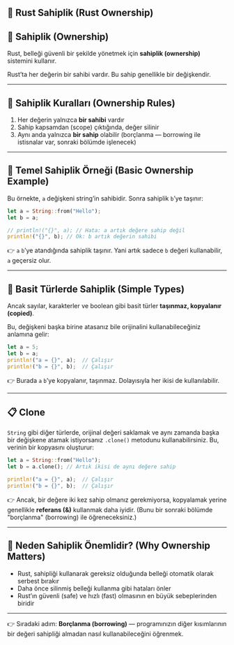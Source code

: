 ## 🧾 Rust Sahiplik (Rust Ownership)

## 📌 Sahiplik (Ownership)

Rust, belleği güvenli bir şekilde yönetmek için **sahiplik (ownership)** sistemini kullanır.

Rust’ta her değerin bir sahibi vardır. Bu sahip genellikle bir değişkendir.

---

## 📜 Sahiplik Kuralları (Ownership Rules)

1. Her değerin yalnızca **bir sahibi** vardır
2. Sahip kapsamdan (scope) çıktığında, değer silinir
3. Aynı anda yalnızca **bir sahip** olabilir (borçlanma — borrowing ile istisnalar var, sonraki bölümde işlenecek)

---

## 📝 Temel Sahiplik Örneği (Basic Ownership Example)

Bu örnekte, `a` değişkeni string’in sahibidir. Sonra sahiplik `b`’ye taşınır:

```rust
let a = String::from("Hello");
let b = a;

// println!("{}", a); // Hata: a artık değere sahip değil
println!("{}", b); // Ok: b artık değerin sahibi
```

👉 `a` `b`’ye atandığında sahiplik taşınır. Yani artık sadece `b` değeri kullanabilir, `a` geçersiz olur.

---

## 🔢 Basit Türlerde Sahiplik (Simple Types)

Ancak sayılar, karakterler ve boolean gibi basit türler **taşınmaz, kopyalanır (copied)**.

Bu, değişkeni başka birine atasanız bile orijinalini kullanabileceğiniz anlamına gelir:

```rust
let a = 5;
let b = a;
println!("a = {}", a);  // Çalışır
println!("b = {}", b);  // Çalışır
```

👉 Burada `a` `b`’ye kopyalanır, taşınmaz. Dolayısıyla her ikisi de kullanılabilir.

---

## 📋 Clone

`String` gibi diğer türlerde, orijinal değeri saklamak ve aynı zamanda başka bir değişkene atamak istiyorsanız `.clone()` metodunu kullanabilirsiniz. Bu, verinin bir kopyasını oluşturur:

```rust
let a = String::from("Hello");
let b = a.clone(); // Artık ikisi de aynı değere sahip

println!("a = {}", a);  // Çalışır
println!("b = {}", b);  // Çalışır
```

👉 Ancak, bir değere iki kez sahip olmanız gerekmiyorsa, kopyalamak yerine genellikle **referans (&)** kullanmak daha iyidir. (Bunu bir sonraki bölümde "borçlanma" (borrowing) ile öğreneceksiniz.)

---

## 🎯 Neden Sahiplik Önemlidir? (Why Ownership Matters)

* Rust, sahipliği kullanarak gereksiz olduğunda belleği otomatik olarak serbest bırakır
* Daha önce silinmiş belleği kullanma gibi hataları önler
* Rust’ın güvenli (safe) ve hızlı (fast) olmasının en büyük sebeplerinden biridir

---

👉 Sıradaki adım: **Borçlanma (borrowing)** — programınızın diğer kısımlarının bir değeri sahipliği almadan nasıl kullanabileceğini öğrenmek.

